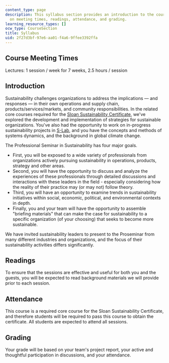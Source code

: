 ```yaml
---
content_type: page
description: This syllabus section provides an introduction to the course and information
  on meeting times, readings, attendance, and grading.
learning_resource_types: []
ocw_type: CourseSection
title: Syllabus
uid: 2f27d3bf-97e6-aa01-f4a6-9ffee3392ffa
---
```


Course Meeting Times
--------------------

Lectures: 1 session / week for 7 weeks, 2.5 hours / session

Introduction
------------

Sustainability challenges organizations to address the implications — and responses — in their own operations and supply chain, products/services/markets, and community responsibilities. In the related core courses required for the [Sloan Sustainability Certificate](https://mitsloan.mit.edu/sustainability-initiative/sustainability-certificate), we've explored the development and implementation of strategies for sustainable organizations. You've also had the opportunity to work on in-progress sustainability projects in [S-Lab](/courses/15-992-s-lab-laboratory-for-sustainable-business-spring-2008), and you have the concepts and methods of systems dynamics, and the background in global climate change.

The Professional Seminar in Sustainability has four major goals.

*   First, you will be exposed to a wide variety of professionals from organizations actively pursuing sustainability in operations, products, strategy and other areas.
*   Second, you will have the opportunity to discuss and analyze the experiences of these professionals through detailed discussions and interactions with these leaders in the field - especially considering how the reality of their practice may (or may not) follow theory.
*   Third, you will have an opportunity to examine trends in sustainability initiatives within social, economic, political, and environmental contexts in depth.
*   Finally, you and your team will have the opportunity to assemble "briefing materials" that can make the case for sustainability to a specific organization (of your choosing) that seeks to become more sustainable.

We have invited sustainability leaders to present to the Proseminar from many different industries and organizations, and the focus of their sustainability activities differs significantly.

Readings
--------

To ensure that the sessions are effective and useful for both you and the guests, you will be expected to read background materials we will provide prior to each session.

Attendance
----------

This course is a required core course for the Sloan Sustainability Certificate, and therefore students will be required to pass this course to obtain the certificate. All students are expected to attend all sessions.

Grading
-------

Your grade will be based on your team's project report, your active and thoughtful participation in discussions, and your attendance.